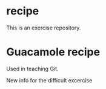 # recipe

This is an exercise repository.

# Guacamole recipe

Used in teaching Git.


New info for the difficult excercise
